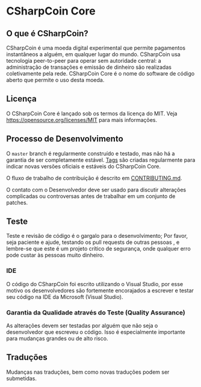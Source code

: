 CSharpCoin Core
=====================================

O que é CSharpCoin?
----------------

CSharpCoin é uma moeda digital experimental que permite pagamentos instantâneos a
alguém, em qualquer lugar do mundo. CSharpCoin usa tecnologia peer-to-peer para operar
sem autoridade central: a administração de transações e emissão de dinheiro são realizadas
coletivamente pela rede. CSharpCoin Core é o nome do software de código aberto
que permite o uso desta moeda.

Licença
-------

O CSharpCoin Core é lançado sob os termos da licença do MIT. Veja https://opensource.org/licenses/MIT para mais
informações.

Processo de Desenvolvimento
-------------------

O `master` branch é regularmente construído e testado, mas não há a garantia de ser
completamente estável. [Tags](https://github.com/viduedo/CSharpCoin/tags) são criadas
regularmente para indicar novas versões oficiais e estáveis ​​do CSharpCoin Core.

O fluxo de trabalho de contribuição é descrito em [CONTRIBUTING.md](CONTRIBUTING.md).

O contato com o Desenvolvedor deve ser usado para discutir alterações complicadas
ou controversas antes de trabalhar em um conjunto de patches.

Teste
-------

Teste e revisão de código é o gargalo para o desenvolvimento; Por favor, seja paciente e ajude, testando
os pull requests de outras pessoas , e lembre-se que este é um projeto crítico de segurança, onde qualquer erro pode custar às pessoas
muito dinheiro.

### IDE

O código do CSharpCoin foi escrito utilizando o Visual Studio, por esse motivo
os desenvolvedores são fortemente encorajados a escrever e testar seu código na IDE da Microsoft (Visual Studio).


### Garantia da Qualidade através do Teste (Quality Assurance)

As alterações devem ser testadas por alguém que não seja o desenvolvedor que escreveu o
código. Isso é especialmente importante para mudanças grandes ou de alto risco.

Traduções
------------

Mudanças nas traduções, bem como novas traduções podem ser submetidas.
